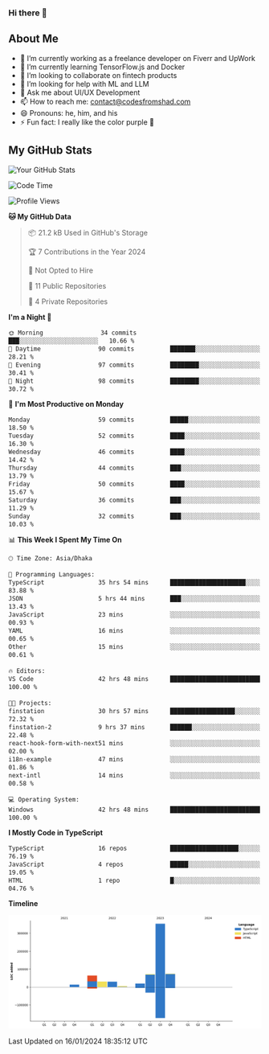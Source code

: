 ### Hi there 👋

## About Me
- 🔭 I’m currently working as a freelance developer on Fiverr and UpWork
- 🌱 I’m currently learning TensorFlow.js and Docker
- 👯 I’m looking to collaborate on fintech products
- 🤔 I’m looking for help with ML and LLM
- 💬 Ask me about UI/UX Development
- 📫 How to reach me: contact@codesfromshad.com
- 😄 Pronouns: he, him, and his
- ⚡ Fun fact: I really like the color purple 💜

## My GitHub Stats

![Your GitHub Stats](https://github-readme-stats.vercel.app/api?username=codesfromshad&show_icons=true&theme=midnight-purple)

<!--START_SECTION:waka-->
![Code Time](http://img.shields.io/badge/Code%20Time-60%20hrs%2050%20mins-blue)

![Profile Views](http://img.shields.io/badge/Profile%20Views-54-blue)

**🐱 My GitHub Data** 

> 📦 21.2 kB Used in GitHub's Storage 
 > 
> 🏆 7 Contributions in the Year 2024
 > 
> 🚫 Not Opted to Hire
 > 
> 📜 11 Public Repositories 
 > 
> 🔑 4 Private Repositories 
 > 
**I'm a Night 🦉** 

```text
🌞 Morning                34 commits          ███░░░░░░░░░░░░░░░░░░░░░░   10.66 % 
🌆 Daytime                90 commits          ███████░░░░░░░░░░░░░░░░░░   28.21 % 
🌃 Evening                97 commits          ████████░░░░░░░░░░░░░░░░░   30.41 % 
🌙 Night                  98 commits          ████████░░░░░░░░░░░░░░░░░   30.72 % 
```
📅 **I'm Most Productive on Monday** 

```text
Monday                   59 commits          █████░░░░░░░░░░░░░░░░░░░░   18.50 % 
Tuesday                  52 commits          ████░░░░░░░░░░░░░░░░░░░░░   16.30 % 
Wednesday                46 commits          ████░░░░░░░░░░░░░░░░░░░░░   14.42 % 
Thursday                 44 commits          ███░░░░░░░░░░░░░░░░░░░░░░   13.79 % 
Friday                   50 commits          ████░░░░░░░░░░░░░░░░░░░░░   15.67 % 
Saturday                 36 commits          ███░░░░░░░░░░░░░░░░░░░░░░   11.29 % 
Sunday                   32 commits          ███░░░░░░░░░░░░░░░░░░░░░░   10.03 % 
```


📊 **This Week I Spent My Time On** 

```text
🕑︎ Time Zone: Asia/Dhaka

💬 Programming Languages: 
TypeScript               35 hrs 54 mins      █████████████████████░░░░   83.88 % 
JSON                     5 hrs 44 mins       ███░░░░░░░░░░░░░░░░░░░░░░   13.43 % 
JavaScript               23 mins             ░░░░░░░░░░░░░░░░░░░░░░░░░   00.93 % 
YAML                     16 mins             ░░░░░░░░░░░░░░░░░░░░░░░░░   00.65 % 
Other                    15 mins             ░░░░░░░░░░░░░░░░░░░░░░░░░   00.61 % 

🔥 Editors: 
VS Code                  42 hrs 48 mins      █████████████████████████   100.00 % 

🐱‍💻 Projects: 
finstation               30 hrs 57 mins      ██████████████████░░░░░░░   72.32 % 
finstation-2             9 hrs 37 mins       ██████░░░░░░░░░░░░░░░░░░░   22.48 % 
react-hook-form-with-next51 mins             ░░░░░░░░░░░░░░░░░░░░░░░░░   02.00 % 
i18n-example             47 mins             ░░░░░░░░░░░░░░░░░░░░░░░░░   01.86 % 
next-intl                14 mins             ░░░░░░░░░░░░░░░░░░░░░░░░░   00.58 % 

💻 Operating System: 
Windows                  42 hrs 48 mins      █████████████████████████   100.00 % 
```

**I Mostly Code in TypeScript** 

```text
TypeScript               16 repos            ███████████████████░░░░░░   76.19 % 
JavaScript               4 repos             █████░░░░░░░░░░░░░░░░░░░░   19.05 % 
HTML                     1 repo              █░░░░░░░░░░░░░░░░░░░░░░░░   04.76 % 
```



**Timeline**

![Lines of Code chart](https://raw.githubusercontent.com/codesfromshad/codesfromshad/main/assets/bar_graph.png)


 Last Updated on 16/01/2024 18:35:12 UTC
<!--END_SECTION:waka-->

<!--
**codesfromshad/codesfromshad** is a ✨ _special_ ✨ repository because its `README.md` (this file) appears on your GitHub profile.

Here are some ideas to get you started:

- 🔭 I’m currently working on ...
- 🌱 I’m currently learning ...
- 👯 I’m looking to collaborate on ...
- 🤔 I’m looking for help with ...
- 💬 Ask me about ...
- 📫 How to reach me: ...
- 😄 Pronouns: ...
- ⚡ Fun fact: ...
-->
